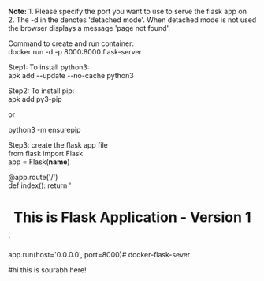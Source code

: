 **Note:** 1. Please specify the port you want to use to serve the flask 
app on                      
          2. The -d in the  denotes 'detached mode'. 
             When detached mode is not used the browser displays a message 'page not found'.  
                                                                                                    
Command to create and run container:                                                                
docker run -d -p 8000:8000 flask-server                                                             
                                                                                                    
Step1: To install python3:                                                                          
apk add --update --no-cache python3                                                                 
                                                                                                    
Step2: To install pip:                                                                              
apk add py3-pip                                                                                     
                                                                                                    
or                                                                                                  
                                                                                                    
python3 -m ensurepip                                                                                
                                                                                                    
Step3: create the flask app file                                                                    
from flask import Flask                                                                             
app = Flask(__name__)                                                                               
                                                                                                    
@app.route('/')                                                                                     
def index(): 
     return '<h1><center>This is Flask Application - Version 1</center></h1>'                        
                                                                                                    
app.run(host='0.0.0.0', port=8000)# docker-flask-sever

#hi this is sourabh here!
